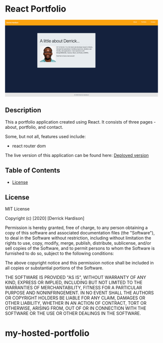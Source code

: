 # React Portfolio

![React Portfolio Final Image](public/images/aboutPage.png)

## Description

This a portfolio application created using React. It consists of three pages - about, portfolio, and contact. 

Some, but not all, features used include:

- react router dom

The live version of this application can be found here: [Deployed version](https://derrickhardison.github.io/react-portfolio/)



## Table of Contents

- [License](#license)

## License

MIT License

Copyright (c) [2020] [Derrick Hardison]

Permission is hereby granted, free of charge, to any person obtaining a copy
of this software and associated documentation files (the "Software"), to deal
in the Software without restriction, including without limitation the rights
to use, copy, modify, merge, publish, distribute, sublicense, and/or sell
copies of the Software, and to permit persons to whom the Software is
furnished to do so, subject to the following conditions:

The above copyright notice and this permission notice shall be included in all
copies or substantial portions of the Software.

THE SOFTWARE IS PROVIDED "AS IS", WITHOUT WARRANTY OF ANY KIND, EXPRESS OR
IMPLIED, INCLUDING BUT NOT LIMITED TO THE WARRANTIES OF MERCHANTABILITY,
FITNESS FOR A PARTICULAR PURPOSE AND NONINFRINGEMENT. IN NO EVENT SHALL THE
AUTHORS OR COPYRIGHT HOLDERS BE LIABLE FOR ANY CLAIM, DAMAGES OR OTHER
LIABILITY, WHETHER IN AN ACTION OF CONTRACT, TORT OR OTHERWISE, ARISING FROM,
OUT OF OR IN CONNECTION WITH THE SOFTWARE OR THE USE OR OTHER DEALINGS IN THE
SOFTWARE.
# my-hosted-portfolio
